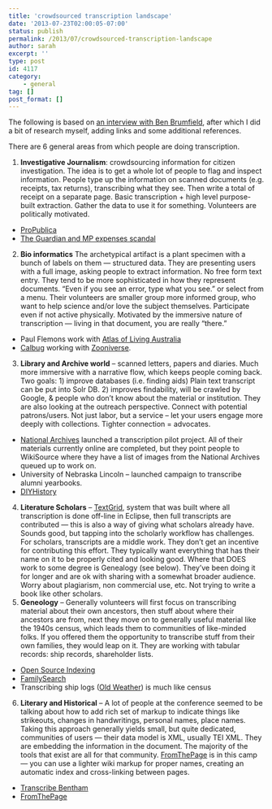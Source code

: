 ```yaml
---
title: 'crowdsourced transcription landscape'
date: '2013-07-23T02:00:05-07:00'
status: publish
permalink: /2013/07/crowdsourced-transcription-landscape
author: sarah
excerpt: ''
type: post
id: 4117
category:
    - general
tag: []
post_format: []
---
```

The following is based on [an interview with Ben Brumfield](https://www.ultrasaurus.com/sarahblog/2013/07/why-crowdsourced-transcription/), after which I did a bit of research myself, adding links and some additional references.

There are 6 general areas from which people are doing transcription.

1. **Investigative Journalism**: crowdsourcing information for citizen investigation. The idea is to get a whole lot of people to flag and inspect information. People type up the information on scanned documents (e.g. receipts, tax returns), transcribing what they see. Then write a total of receipt on a separate page. Basic transcription + high level purpose-built extraction. Gather the data to use it for something. Volunteers are politically motivated. 
  - [ProPublica](http://www.propublica.org/)
  - [The Guardian and MP expenses scandal](http://www.niemanlab.org/2009/06/four-crowdsourcing-lessons-from-the-guardians-spectacular-expenses-scandal-experiment/)
2. **Bio informatics** The archetypical artifact is a plant specimen with a bunch of labels on them — structured data. They are presenting users with a full image, asking people to extract information. No free form text entry. They tend to be more sophisticated in how they represent documents. “Even if you see an error, type what you see.” or select from a menu. Their volunteers are smaller group more informed group, who want to help science and/or love the subject themselves. Participate even if not active physically. Motivated by the immersive nature of transcription — living in that document, you are really “there.” 
  - Paul Flemons work with [Atlas of Living Australia](http://volunteer.ala.org.au/)
  - [Calbug](http://calbug.berkeley.edu/) working with [Zooniverse](https://www.zooniverse.org/).
3. **Library and Archive world** – scanned letters, papers and diaries. Much more immersive with a narrative flow, which keeps people coming back. Two goals: 1) improve databases (i.e. finding aids) Plain text transcript can be put into Solr DB. 2) improves findability, will be crawled by Google, &amp; people who don’t know about the material or institution. They are also looking at the outreach perspective. Connect with potential patrons/users. Not just labor, but a service – let your users engage more deeply with collections. Tighter connection = advocates. 
  - [National Archives](http://transcribe.archives.gov/) launched a transcription pilot project. All of their materials currently online are completed, but they point people to WikiSource where they have a list of images from the National Archives queued up to work on.
  - University of Nebraska Lincoln – launched campaign to transcribe alumni yearbooks.
  - [DIYHistory](http://diyhistory.lib.uiowa.edu/)
4. **Literature Scholars** – [TextGrid](http://www.textgrid.de/en/), system that was built where all transcription is done off-line in Eclipse, then full transcripts are contributed — this is also a way of giving what scholars already have. Sounds good, but tapping into the scholarly workflow has challenges. For scholars, transcripts are a middle work. They don’t get an incentive for contributing this effort. They typically want everything that has their name on it to be properly cited and looking good. Where that DOES work to some degree is Genealogy (see below). They’ve been doing it for longer and are ok with sharing with a somewhat broader audience. Worry about plagiarism, non commercial use, etc. Not trying to write a book like other scholars.
5. **Geneology** – Generally volunteers will first focus on transcribing material about their own ancestors, then stuff about where their ancestors are from, next they move on to generally useful material like the 1940s census, which leads them to communities of like-minded folks. If you offered them the opportunity to transcribe stuff from their own families, they would leap on it. They are working with tabular records: ship records, shareholder lists. 
  - [Open Source Indexing](http://opensourceindexing.org/)
  - [FamilySearch](https://familysearch.org/)
  - Transcribing ship logs ([Old Weather](http://www.oldweather.org/)) is much like census
6. **Literary and Historical** – A lot of people at the conference seemed to be talking about how to add rich set of markup to indicate things like strikeouts, changes in handwritings, personal names, place names. Taking this approach generally yields small, but quite dedicated, communities of users — their data model is XML, usually TEI XML. They are embedding the information in the document. The majority of the tools that exist are all for that community. [FromThePage](http://beta.fromthepage.com/) is in this camp — you can use a lighter wiki markup for proper names, creating an automatic index and cross-linking between pages. 
  - [Transcribe Bentham](http://blogs.ucl.ac.uk/transcribe-bentham/)
  - [FromThePage](http://beta.fromthepage.com/)
